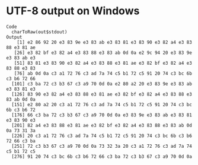 # UTF-8 output on Windows

    Code
      charToRaw(out$stdout)
    Output
        [1] e2 86 92 20 e3 83 9e e3 83 ab e3 83 81 e3 83 90 e3 82 a4 e3 83 88 e3 81 ae
       [26] e3 82 bf e3 82 a4 e3 83 88 e3 83 ab 0d 0a e2 9c 94 20 e3 83 9e e3 83 ab e3
       [51] 83 81 e3 83 90 e3 82 a4 e3 83 88 e3 81 ae e3 82 bf e3 82 a4 e3 83 88 e3 83
       [76] ab 0d 0a c3 a1 72 76 c3 ad 7a 74 c5 b1 72 c5 91 20 74 c3 bc 6b c3 b6 72 66
      [101] c3 ba 72 c3 b3 67 c3 a9 70 0d 0a e2 80 a2 20 e3 83 9e e3 83 ab e3 83 81 e3
      [126] 83 90 e3 82 a4 e3 83 88 e3 81 ae e3 82 bf e3 82 a4 e3 83 88 e3 83 ab 0d 0a
      [151] e2 80 a2 20 c3 a1 72 76 c3 ad 7a 74 c5 b1 72 c5 91 20 74 c3 bc 6b c3 b6 72
      [176] 66 c3 ba 72 c3 b3 67 c3 a9 70 0d 0a e3 83 9e e3 83 ab e3 83 81 e3 83 90 e3
      [201] 82 a4 e3 83 88 e3 81 ae e3 82 bf e3 82 a4 e3 83 88 e3 83 ab 0d 0a 73 31 3a
      [226] 20 c3 a1 72 76 c3 ad 7a 74 c5 b1 72 c5 91 20 74 c3 bc 6b c3 b6 72 66 c3 ba
      [251] 72 c3 b3 67 c3 a9 70 0d 0a 73 32 3a 20 c3 a1 72 76 c3 ad 7a 74 c5 b1 72 c5
      [276] 91 20 74 c3 bc 6b c3 b6 72 66 c3 ba 72 c3 b3 67 c3 a9 70 0d 0a

